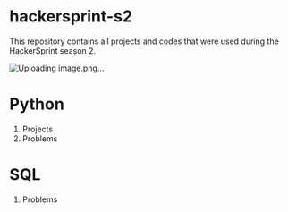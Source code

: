 # hackersprint-s2
This repository contains all projects and codes that were used during the HackerSprint season 2. 

![Uploading image.png…](https://i.postimg.cc/KjW1c3NB/Kazanova-For-your-hacker-logo-well-be-using-a-dark-and-moody-ba-44f6aaf8-d68b-4dff-8378-47da2b9c81a2.png)


# Python
1. Projects
2. Problems



# SQL
1. Problems
